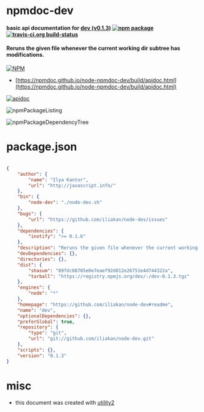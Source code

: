 # npmdoc-dev

#### basic api documentation for  [dev (v0.1.3)](https://github.com/iliakan/node-dev#readme)  [![npm package](https://img.shields.io/npm/v/npmdoc-dev.svg?style=flat-square)](https://www.npmjs.org/package/npmdoc-dev) [![travis-ci.org build-status](https://api.travis-ci.org/npmdoc/node-npmdoc-dev.svg)](https://travis-ci.org/npmdoc/node-npmdoc-dev)

#### Reruns the given file whenever the current working dir subtree has modifications.

[![NPM](https://nodei.co/npm/dev.png?downloads=true&downloadRank=true&stars=true)](https://www.npmjs.com/package/dev)

- [https://npmdoc.github.io/node-npmdoc-dev/build/apidoc.html](https://npmdoc.github.io/node-npmdoc-dev/build/apidoc.html)

[![apidoc](https://npmdoc.github.io/node-npmdoc-dev/build/screenCapture.buildCi.browser.%252Ftmp%252Fbuild%252Fapidoc.html.png)](https://npmdoc.github.io/node-npmdoc-dev/build/apidoc.html)

![npmPackageListing](https://npmdoc.github.io/node-npmdoc-dev/build/screenCapture.npmPackageListing.svg)

![npmPackageDependencyTree](https://npmdoc.github.io/node-npmdoc-dev/build/screenCapture.npmPackageDependencyTree.svg)



# package.json

```json

{
    "author": {
        "name": "Ilya Kantor",
        "url": "http://javascript.info/"
    },
    "bin": {
        "node-dev": "./node-dev.sh"
    },
    "bugs": {
        "url": "https://github.com/iliakan/node-dev/issues"
    },
    "dependencies": {
        "inotify": ">= 0.1.6"
    },
    "description": "Reruns the given file whenever the current working dir subtree has modifications.",
    "devDependencies": {},
    "directories": {},
    "dist": {
        "shasum": "89fdc08705e0e7eaef92d012e26751e4d744322a",
        "tarball": "https://registry.npmjs.org/dev/-/dev-0.1.3.tgz"
    },
    "engines": {
        "node": "*"
    },
    "homepage": "https://github.com/iliakan/node-dev#readme",
    "name": "dev",
    "optionalDependencies": {},
    "preferGlobal": true,
    "repository": {
        "type": "git",
        "url": "git://github.com/iliakan/node-dev.git"
    },
    "scripts": {},
    "version": "0.1.3"
}
```



# misc
- this document was created with [utility2](https://github.com/kaizhu256/node-utility2)
